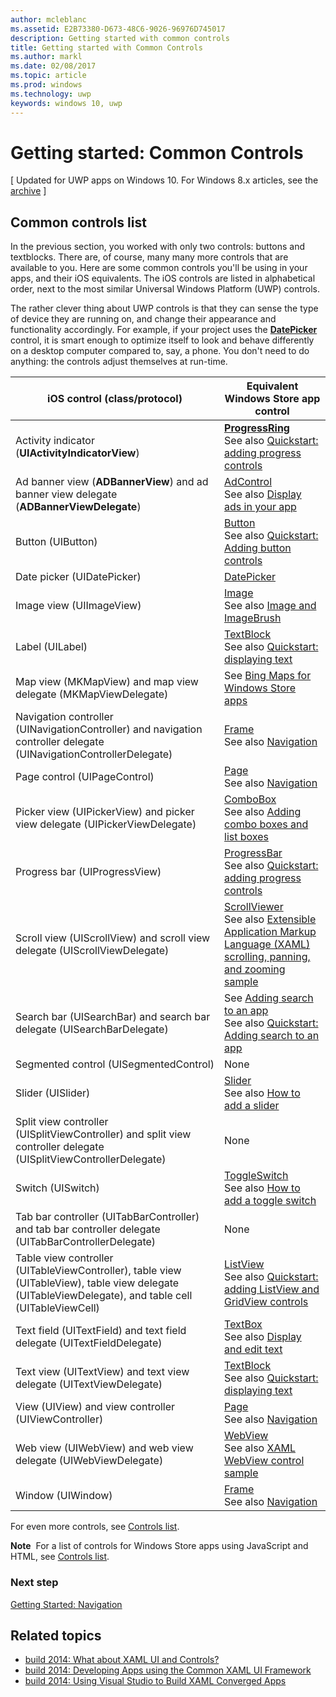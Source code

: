 ```yaml
---
author: mcleblanc
ms.assetid: E2B73380-D673-48C6-9026-96976D745017
description: Getting started with common controls
title: Getting started with Common Controls
ms.author: markl
ms.date: 02/08/2017
ms.topic: article
ms.prod: windows
ms.technology: uwp
keywords: windows 10, uwp
---
```


# Getting started: Common Controls

\[ Updated for UWP apps on Windows 10. For Windows 8.x articles, see the [archive](http://go.microsoft.com/fwlink/p/?linkid=619132) \]

## Common controls list

In the previous section, you worked with only two controls: buttons and textblocks. There are, of course, many many more controls that are available to you. Here are some common controls you'll be using in your apps, and their iOS equivalents. The iOS controls are listed in alphabetical order, next to the most similar Universal Windows Platform (UWP) controls.

The rather clever thing about UWP controls is that they can sense the type of device they are running on, and change their appearance and functionality accordingly. For example, if your project uses the [**DatePicker**](https://msdn.microsoft.com/library/windows/apps/br211681) control, it is smart enough to optimize itself to look and behave differently on a desktop computer compared to, say, a phone. You don't need to do anything: the controls adjust themselves at run-time.

| iOS control (class/protocol) | Equivalent Windows Store app control |
|------------------------------|--------------------------------------|
| Activity indicator (**UIActivityIndicatorView**) | [**ProgressRing**](https://msdn.microsoft.com/library/windows/apps/br227538) <br/> See also [Quickstart: adding progress controls](https://msdn.microsoft.com/library/windows/apps/xaml/hh780651) |
| Ad banner view (**ADBannerView**) and ad banner view delegate (**ADBannerViewDelegate**) | [AdControl](https://msdn.microsoft.com/library/windows/apps/microsoft.advertising.winrt.ui.adcontrol.aspx) <br/> See also [Display ads in your app](../monetize/display-ads-in-your-app.md) |
| Button (UIButton) | [Button](https://msdn.microsoft.com/library/windows/apps/br209265) <br/> See also [Quickstart: Adding button controls](https://msdn.microsoft.com/library/windows/apps/xaml/jj153346) |
| Date picker (UIDatePicker) | [DatePicker](https://msdn.microsoft.com/library/windows/apps/br211681) |
| Image view (UIImageView) | [Image](https://msdn.microsoft.com/library/windows/apps/br242752) <br/> See also [Image and ImageBrush](https://msdn.microsoft.com/library/windows/apps/mt280382) |
| Label (UILabel) | [TextBlock](https://msdn.microsoft.com/library/windows/apps/br209652) <br/> See also [Quickstart: displaying text](https://msdn.microsoft.com/library/windows/apps/xaml/hh700392) |
| Map view (MKMapView) and map view delegate (MKMapViewDelegate) | See [Bing Maps for Windows Store apps](http://go.microsoft.com/fwlink/p/?LinkId=263496) |
| Navigation controller (UINavigationController) and navigation controller delegate (UINavigationControllerDelegate) | [Frame](https://msdn.microsoft.com/library/windows/apps/br242682) <br/> See also [Navigation](https://msdn.microsoft.com/library/windows/apps/mt187344) |
| Page control (UIPageControl) | [Page](https://msdn.microsoft.com/library/windows/apps/br227503) <br/> See also [Navigation](https://msdn.microsoft.com/library/windows/apps/mt187344) |
| Picker view (UIPickerView) and picker view delegate (UIPickerViewDelegate) | [ComboBox](https://msdn.microsoft.com/library/windows/apps/br209348) <br/> See also [Adding combo boxes and list boxes](https://msdn.microsoft.com/library/windows/apps/xaml/hh780616) |
| Progress bar (UIProgressView) | [ProgressBar](https://msdn.microsoft.com/library/windows/apps/br227529) <br/> See also [Quickstart: adding progress controls](https://msdn.microsoft.com/library/windows/apps/xaml/hh780651) |
| Scroll view (UIScrollView) and scroll view delegate (UIScrollViewDelegate) | [ScrollViewer](https://msdn.microsoft.com/library/windows/apps/br209527) <br/>  See also [Extensible Application Markup Language (XAML) scrolling, panning, and zooming sample](http://go.microsoft.com/fwlink/p/?LinkId=238577) |
| Search bar (UISearchBar) and search bar delegate (UISearchBarDelegate) | See [Adding search to an app](https://msdn.microsoft.com/library/windows/apps/xaml/jj130767) <br/>  See also [Quickstart: Adding search to an app](https://msdn.microsoft.com/library/windows/apps/xaml/hh868180) |
| Segmented control (UISegmentedControl) | None |
| Slider (UISlider) | [Slider](https://msdn.microsoft.com/library/windows/apps/br209614) <br/>  See also [How to add a slider](https://msdn.microsoft.com/library/windows/apps/xaml/hh868197) |
| Split view controller (UISplitViewController) and split view controller delegate (UISplitViewControllerDelegate) | None |
| Switch (UISwitch) | [ToggleSwitch](https://msdn.microsoft.com/library/windows/apps/br209712) <br/>  See also [How to add a toggle switch](https://msdn.microsoft.com/library/windows/apps/xaml/hh868198) |
| Tab bar controller (UITabBarController) and tab bar controller delegate (UITabBarControllerDelegate) | None |
| Table view controller (UITableViewController), table view (UITableView), table view delegate (UITableViewDelegate), and table cell (UITableViewCell) | [ListView](https://msdn.microsoft.com/library/windows/apps/br242878) <br/>  See also [Quickstart: adding ListView and GridView controls](https://msdn.microsoft.com/library/windows/apps/xaml/hh780650) |
| Text field (UITextField) and text field delegate (UITextFieldDelegate) | [TextBox](https://msdn.microsoft.com/library/windows/apps/br209683) <br/>  See also [Display and edit text](https://msdn.microsoft.com/library/windows/apps/mt280218) |
| Text view (UITextView) and text view delegate (UITextViewDelegate) | [TextBlock](https://msdn.microsoft.com/library/windows/apps/br209652) <br/>  See also [Quickstart: displaying text](https://msdn.microsoft.com/library/windows/apps/xaml/hh700392) |
| View (UIView) and view controller (UIViewController) | [Page](https://msdn.microsoft.com/library/windows/apps/br227503) <br/>  See also [Navigation](https://msdn.microsoft.com/library/windows/apps/mt187344) |
| Web view (UIWebView) and web view delegate (UIWebViewDelegate) | [WebView](https://msdn.microsoft.com/library/windows/apps/br227702) <br/>  See also [XAML WebView control sample](http://go.microsoft.com/fwlink/p/?LinkId=238582) |
| Window (UIWindow) | [Frame](https://msdn.microsoft.com/library/windows/apps/br242682) <br/>  See also [Navigation](https://msdn.microsoft.com/library/windows/apps/mt187344) |

For even more controls, see [Controls list](https://msdn.microsoft.com/library/windows/apps/mt185406).

**Note**  For a list of controls for Windows Store apps using JavaScript and HTML, see [Controls list](https://msdn.microsoft.com/library/windows/apps/hh465453).

### Next step

[Getting Started: Navigation](getting-started-navigation.md)

## Related topics

* [build 2014: What about XAML UI and Controls?](http://go.microsoft.com/fwlink/p/?LinkID=397897)
* [build 2014: Developing Apps using the Common XAML UI Framework](http://go.microsoft.com/fwlink/p/?LinkID=397898)
* [build 2014: Using Visual Studio to Build XAML Converged Apps](http://go.microsoft.com/fwlink/p/?LinkID=397876)
